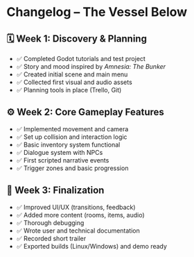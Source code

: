# Changelog – The Vessel Below

## 🗓️ Week 1: Discovery & Planning

- ✅ Completed Godot tutorials and test project
- ✅ Story and mood inspired by *Amnesia: The Bunker*
- ✅ Created initial scene and main menu
- ✅ Collected first visual and audio assets
- ✅ Planning tools in place (Trello, Git)

## ⚙️ Week 2: Core Gameplay Features

- ✅ Implemented movement and camera
- ✅ Set up collision and interaction logic
- ✅ Basic inventory system functional
- ✅ Dialogue system with NPCs
- ✅ First scripted narrative events
- ✅ Trigger zones and basic progression

## 🎯 Week 3: Finalization

- ✅ Improved UI/UX (transitions, feedback)
- ✅ Added more content (rooms, items, audio)
- ✅ Thorough debugging
- ✅ Wrote user and technical documentation
- ✅ Recorded short trailer
- ✅ Exported builds (Linux/Windows) and demo ready


